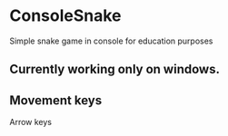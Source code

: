 # ConsoleSnake
Simple snake game in console for education purposes

## Currently working only on windows.

## Movement keys
Arrow keys

